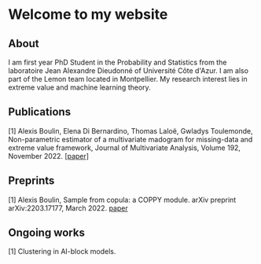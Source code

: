 # Welcome to my website

## About

I am first year PhD Student in the Probability and Statistics from the laboratoire Jean Alexandre Dieudonné of Université Côte d'Azur. I am also part of the Lemon team located in Montpellier. My research interest lies in extreme value and machine learning theory. 

## Publications

[1] Alexis Boulin, Elena Di Bernardino, Thomas Laloë, Gwladys Toulemonde, Non-parametric estimator of a multivariate madogram for missing-data and extreme value framework, Journal of Multivariate Analysis, Volume 192, November 2022. [[paper]](https://www.sciencedirect.com/science/article/pii/S0047259X22000690)

## Preprints

[1] Alexis Boulin, Sample from copula: a COPPY module. arXiv preprint arXiv:2203.17177, March 2022. [paper](https://arxiv.org/abs/2203.17177)

## Ongoing works

[1] Clustering in AI-block models.
